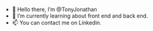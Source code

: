 - 👋 Hello there, I’m @TonyJonathan 
- 🌱 I’m currently learning about front end and back end. 
- 📫 You can contact me on Linkedin. 
<!---
TonyJonathan/TonyJonathan is a ✨ special ✨ repository because its `README.md` (this file) appears on your GitHub profile.
You can click the Preview link to take a look at your changes.
--->
